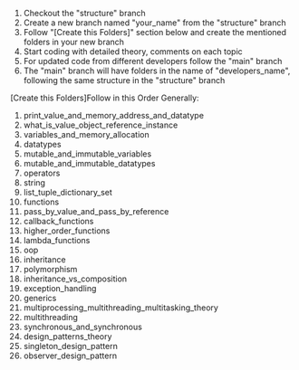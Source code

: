 1. Checkout the "structure" branch
2. Create a new branch named "your_name" from the "structure" branch
3. Follow "[Create this Folders]" section below and create the mentioned folders in your new branch
4. Start coding with detailed theory, comments on each topic
5. For updated code from different developers follow the "main" branch
6. The "main" branch will have folders in the name of "developers_name", following the same structure in the "structure" branch 

[Create this Folders]Follow in this Order Generally:
1. print_value_and_memory_address_and_datatype
2. what_is_value_object_reference_instance
3. variables_and_memory_allocation
4. datatypes
5. mutable_and_immutable_variables
6. mutable_and_immutable_datatypes
7. operators
8. string
9. list_tuple_dictionary_set
10. functions
11. pass_by_value_and_pass_by_reference
12. callback_functions
13. higher_order_functions
14. lambda_functions
15. oop
16. inheritance
17. polymorphism
18. inheritance_vs_composition
19. exception_handling
20. generics
21. multiprocessing_multithreading_multitasking_theory
22. multithreading
23. synchronous_and_synchronous
24. design_patterns_theory
25. singleton_design_pattern
26. observer_design_pattern
